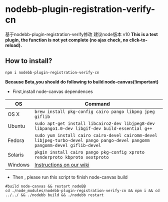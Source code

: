 # nodebb-plugin-registration-verify-cn
基于nodebb-plugin-registration-verify修改
建议node版本 v10
**This is a test plugin, the function is not yet complete (no ajax check, no click-to-reload).**
## How to install?
```shell
npm i nodebb-plugin-registration-verify-cn
```
**Because Beta,you should do following to build node-canvas(!important)**

* First,install node-canvas dependences

OS | Command
----- | -----
OS X | `brew install pkg-config cairo pango libpng jpeg giflib`
Ubuntu | `sudo apt-get install libcairo2-dev libjpeg8-dev libpango1.0-dev libgif-dev build-essential g++`
Fedora | `sudo yum install cairo cairo-devel cairomm-devel libjpeg-turbo-devel pango pango-devel pangomm pangomm-devel giflib-devel`
Solaris | `pkgin install cairo pango pkg-config xproto renderproto kbproto xextproto`
Windows | [Instructions on our wiki](https://github.com/Automattic/node-canvas/wiki/Installation---Windows)

* Then , please run this script to finish node-canvas build

```shell
#build node-canvas && restart nodeBB
cd ./node_modules/nodebb-plugin-registration-verify-cn && npm i && cd ../../ && ./nodebb build && ./nodebb restart
```

